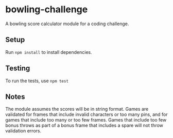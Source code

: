 # bowling-challenge
A bowling score calculator module for a coding challenge.

## Setup
Run `npm install` to install dependencies.

## Testing
To run the tests, use `npm test`

## Notes
The module assumes the scores will be in string format. Games are validated for
frames that include invalid characters or too many pins, and for games that
include too many or too few frames. Games that include too few bonus throws
as part of a bonus frame that includes a spare will not throw validation errors.
